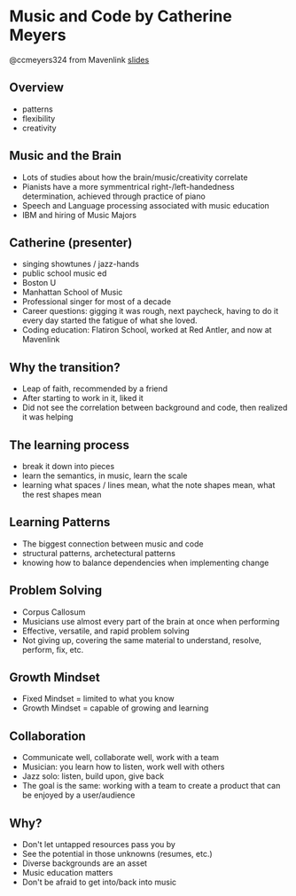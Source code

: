 # Music and Code by Catherine Meyers

@ccmeyers324 from Mavenlink
[slides](http://bit.ly/music-code)

## Overview

* patterns
* flexibility
* creativity

## Music and the Brain

* Lots of studies about how the brain/music/creativity correlate
* Pianists have a more symmentrical right-/left-handedness determination, achieved through practice of piano
* Speech and Language processing associated with music education
* IBM and hiring of Music Majors

## Catherine (presenter)

* singing showtunes / jazz-hands
* public school music ed
* Boston U
* Manhattan School of Music
* Professional singer for most of a decade
* Career questions: gigging it was rough, next paycheck, having to do it every day started the fatigue of what she loved.
* Coding education: Flatiron School, worked at Red Antler, and now at Mavenlink

## Why the transition?

* Leap of faith, recommended by a friend
* After starting to work in it, liked it
* Did not see the correlation between background and code, then realized it was helping

## The learning process

* break it down into pieces
* learn the semantics, in music, learn the scale
* learning what spaces / lines mean, what the note shapes mean, what the rest shapes mean

## Learning Patterns

* The biggest connection between music and code
* structural patterns, archetectural patterns
* knowing how to balance dependencies when implementing change

## Problem Solving

* Corpus Callosum
* Musicians use almost every part of the brain at once when performing
* Effective, versatile, and rapid problem solving
* Not giving up, covering the same material to understand, resolve, perform, fix, etc.

## Growth Mindset

* Fixed Mindset = limited to what you know
* Growth Mindset = capable of growing and learning

## Collaboration

* Communicate well, collaborate well, work with a team
* Musician: you learn how to listen, work well with others
* Jazz solo: listen, build upon, give back
* The goal is the same: working with a team to create a product that can be enjoyed by a user/audience

## Why?

* Don't let untapped resources pass you by
* See the potential in those unknowns (resumes, etc.)
* Diverse backgrounds are an asset
* Music education matters
* Don't be afraid to get into/back into music

